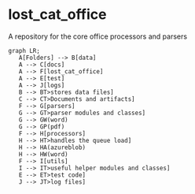 # lost_cat_office
A repository for the core office processors and parsers

```mermaid
graph LR;
   A[Folders] --> B[data]
   A --> C[docs]
   A --> F[lost_cat_office]
   A --> E[test]
   A --> J[logs]
   B --> BT>stores data files]
   C --> CT>Documents and artifacts]
   F --> G[parsers]
   G --> GT>parser modules and classes]
   G --> GW(word)
   G --> GP(pdf)
   F --> H[processors]
   H --> HT>handles the queue load]
   H --> HA(azureblob)
   H --> HW(word)
   F --> I[utils]
   I --> IT>useful helper modules and classes]
   E --> ET>test code]
   J --> JT>log files]
```